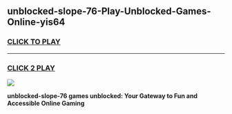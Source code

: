 
## unblocked-slope-76-Play-Unblocked-Games-Online-yis64
<h3>
<a href="https://premium76.site?title=unblocked-slope-76&ref=25A">CLICK TO PLAY</a></h3>
<hr>

<h3>
<a href="https://premium76.site?title=unblocked-slope-76&ref=25A">CLICK 2 PLAY</a>
  
</h3>

<a href="https://premium76.site?title=unblocked-slope-76&ref=25A"><img src="https://clearcache.store/games.png"></a>


**unblocked-slope-76 games unblocked: Your Gateway to Fun and Accessible Online Gaming**
